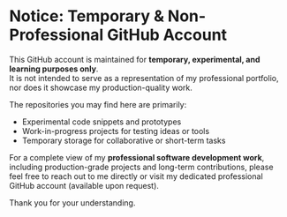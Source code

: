 # Notice: Temporary & Non-Professional GitHub Account

This GitHub account is maintained for **temporary, experimental, and learning purposes only**.  
It is not intended to serve as a representation of my professional portfolio, nor does it showcase my production-quality work.  

The repositories you may find here are primarily:  
- Experimental code snippets and prototypes  
- Work-in-progress projects for testing ideas or tools  
- Temporary storage for collaborative or short-term tasks  

For a complete view of my **professional software development work**, including production-grade projects and long-term contributions, please feel free to reach out to me directly or visit my dedicated professional GitHub account (available upon request).  

Thank you for your understanding.
